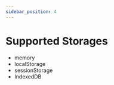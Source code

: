 ```yaml
---
sidebar_position: 4
---
```


# Supported Storages

* memory
* localStorage
* sessionStorage
* IndexedDB

